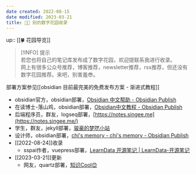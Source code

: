```yaml
---
date created: 2022-08-15
date modified: 2023-03-21
title: 👬🏻 别的数字花园收录
---
```


up:: [[🍀 花园导览]]

>[!INFO] 提示  
>若您也将自己的笔记库发布成了数字花园，欢迎提联系我进行收录。  
>网上有很多公众号推荐，博客推荐，newsletter推荐，rss推荐，但还没有数字花园推荐。来吧，别害羞😎。

部署方案参见[[obsidian 目前最完美的免费发布方案 - 渐进式教程]]

- obsidian官方，obsidian部署，[Obsidian 中文帮助 - Obsidian Publish](https://publish.obsidian.md/help-zh/)
- 在读博士-落山鸡，obsidian部署，[Obsidian中文教程 - Obsidian Publish](https://publish.obsidian.md/chinesehelp)
- 后端程序员，群友，logseq部署，[https://notes.singee.me](https://notes.singee.me/)
- 学生，群友，jekyll部署，[骏豪的梦呓小站](https://notes.zustcv.fun)
- 设计师，obsidian部署，[chi's memory - chi's memory - Obsidian Publish](https://publish.obsidian.md/chiux/chi's+memory)
- [[2022-08-24]]收录
	- sspai作者，vuepress部署，[LearnData 开源笔记 | LearnData-开源笔记](https://newzone.top/)
- [[2023-03-21]]更新
	- 网友，quartz部署，[知识Cool😊](https://ob.tianzhongs.ml)
